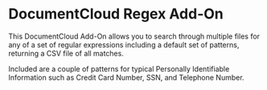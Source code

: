 
# DocumentCloud Regex Add-On

This DocumentCloud Add-On allows you to search through multiple files for any of a set of regular expressions including a default set of patterns, returning a CSV file of all matches.

Included are a couple of patterns for typical Personally Identifiable Information such as Credit Card Number, SSN, and Telephone Number.
